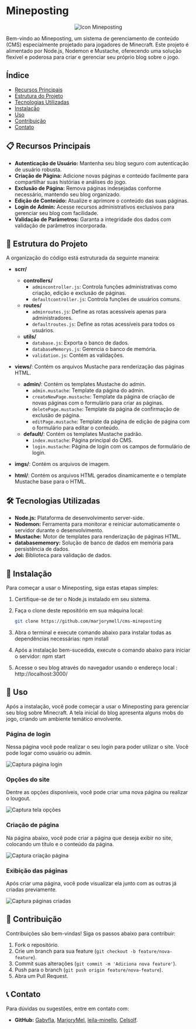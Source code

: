 # Mineposting

<div align="center">
  <img src="views/imgs/mineposting.png" alt="Icon Mineposting">
</div>

Bem-vindo ao Mineposting, um sistema de gerenciamento de conteúdo (CMS) especialmente projetado para jogadores de Minecraft. Este projeto é alimentado por Node.js, Nodemon e Mustache, oferecendo uma solução flexível e poderosa para criar e gerenciar seu próprio blog sobre o jogo.

## Índice

- [Recursos Principais](#recursos-principais)
- [Estrutura do Projeto](#estrutura-do-projeto)
- [Tecnologias Utilizadas](#tecnologias-utilizadas)
- [Instalação](#instalação)
- [Uso](#uso)
- [Contribuição](#contribuição)
- [Contato](#contato)


## 📋 Recursos Principais

- **Autenticação de Usuário:** Mantenha seu blog seguro com autenticação de usuário robusta.
- **Criação de Página:** Adicione novas páginas e conteúdo facilmente para compartilhar suas histórias e análises do jogo.
- **Exclusão de Página:** Remova páginas indesejadas conforme necessário, mantendo seu blog organizado.
- **Edição de Conteúdo:** Atualize e aprimore o conteúdo das suas páginas.
- **Login de Admin:** Acesse recursos administrativos exclusivos para gerenciar seu blog com facilidade.
- **Validação de Parâmetros:** Garanta a integridade dos dados com validação de parâmetros incorporada.

## 📂 Estrutura do Projeto

A organização do código está estruturada da seguinte maneira:

- **scrr/**
  - **controllers/**
    - `admincontroller.js`: Controla funções administrativas como criação, edição e exclusão de páginas.
    - `defaultcontroller.js`: Controla funções de usuários comuns.
  - **routes/**
    - `adminroutes.js`: Define as rotas acessíveis apenas para administradores.
    - `defaultroutes.js`: Define as rotas acessíveis para todos os usuários.
  - **utils/**
    - `database.js`: Exporta o banco de dados.
    - `databaseMemorys.js`: Gerencia o banco de memória.
    - `validation.js`: Contém as validações.

- **views/**: Contém os arquivos Mustache para renderização das páginas HTML.
  - **admin/**: Contém os templates Mustache do admin.
    - `admin.mustache`: Template da página do admin.
    - `createNewPage.mustache`: Template da página de criação de novas páginas com o formulário para criar as páginas.
    - `deletePage.mustache`: Template da página de confirmação de exclusão de página.
    - `editPage.mustache`: Template da página de edição de página com o formulário para editar o conteúdo.
  - **default/**: Contém os templates Mustache padrão.
    - `index.mustache`: Página principal do CMS.
    - `login.mustache`: Página de login com os campos de formulário de login.

- **imgs/**: Contém os arquivos de imagem.

- **html/**: Contém os arquivos HTML gerados dinamicamente e o template Mustache base para o HTML.

## 🛠️ Tecnologias Utilizadas

- **Node.js:** Plataforma de desenvolvimento server-side.
- **Nodemon:** Ferramenta para monitorar e reiniciar automaticamente o servidor durante o desenvolvimento.
- **Mustache:** Motor de templates para renderização de páginas HTML.
- **databasememory:** Solução de banco de dados em memória para persistência de dados.
- **Joi:** Biblioteca para validação de dados.

## 🚀 Instalação

Para começar a usar o Mineposting, siga estas etapas simples:

1. Certifique-se de ter o Node.js instalado em seu sistema.
2. Faça o clone deste repositório em sua máquina local:

   ```bash
   git clone https://github.com/marjorymell/cms-mineposting
   
3. Abra o terminal e execute comando abaixo para instalar todas as dependências necessárias:
   npm install
4. Após a instalação bem-sucedida, execute o comando abaixo para iniciar o servidor:
   npm start
5. Acesse o seu blog através do navegador usando o endereço local : http://localhost:3000/

## 🧩 Uso

Após a instalação, você pode começar a usar o Mineposting para gerenciar seu blog sobre Minecraft. A tela inicial do blog apresenta alguns mobs do jogo, criando um ambiente temático envolvente.

### Página de login

Nessa página você pode realizar o seu login para poder utilizar o site. Você pode logar como usuário ou admin.

<img src="views/imgs/Captura da página de login.png" alt="Captura página login">

### Opções do site

Dentre as opções disponíveis, você pode criar uma nova página ou realizar o lougout.

<img src="views/imgs/Tela de opções.png" alt="Captura tela opções">

### Criação de página

Na página abaixo, você pode criar a página que deseja exibir no site, colocando um título e o conteúdo da página.

<img src="/views/imgs/Captura para criação de página.png" alt="Captura criação página">

### Exibição das páginas

Após criar uma página, você pode visualizar ela junto com as outras já criadas previamente.

<img src="views/imgs/Páginas criadas.png" alt="Captura páginas criadas">

## 🤝 Contribuição

Contribuições são bem-vindas! Siga os passos abaixo para contribuir:

1. Fork o repositório.
2. Crie um branch para sua feature (`git checkout -b feature/nova-feature`).
3. Commit suas alterações (`git commit -m 'Adiciona nova feature'`).
4. Push para o branch (`git push origin feature/nova-feature`).
5. Abra um Pull Request.

## 📞 Contato

Para dúvidas ou sugestões, entre em contato com:

- **GitHub:** [Gabvfla](https://github.com/Gabvfla), [MarjoryMel](https://github.com/MarjoryMel), [leila-minello](https://github.com/leila-minello), [Celsolf](https://github.com/Celsolf).

  
